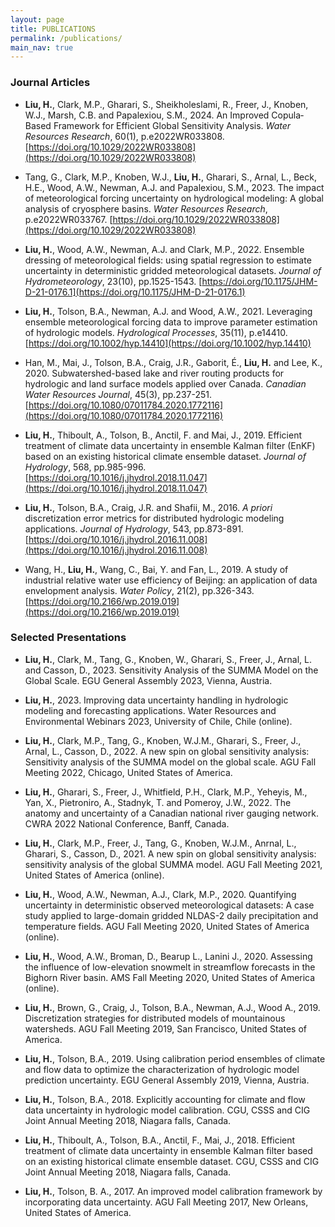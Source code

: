 ```yaml
---
layout: page
title: PUBLICATIONS
permalink: /publications/
main_nav: true
---
```


<h3>Journal Articles</h3>

- **Liu, H.**, Clark, M.P., Gharari, S., Sheikholeslami, R., Freer, J., Knoben, W.J., Marsh, C.B. and Papalexiou, S.M., 2024. An Improved Copula‐Based Framework for Efficient Global Sensitivity Analysis. _Water Resources Research_, 60(1), p.e2022WR033808. [https://doi.org/10.1029/2022WR033808](https://doi.org/10.1029/2022WR033808)

- Tang, G., Clark, M.P., Knoben, W.J., **Liu, H.**, Gharari, S., Arnal, L., Beck, H.E., Wood, A.W., Newman, A.J. and Papalexiou, S.M., 2023. The impact of meteorological forcing uncertainty on hydrological modeling: A global analysis of cryosphere basins. _Water Resources Research_, p.e2022WR033767. [https://doi.org/10.1029/2022WR033808](https://doi.org/10.1029/2022WR033808)

- **Liu, H.**, Wood, A.W., Newman, A.J. and Clark, M.P., 2022. Ensemble dressing of meteorological fields: using spatial regression to estimate uncertainty in deterministic gridded meteorological datasets. _Journal of Hydrometeorology_, 23(10), pp.1525-1543. [https://doi.org/10.1175/JHM-D-21-0176.1](https://doi.org/10.1175/JHM-D-21-0176.1)

- **Liu, H.**, Tolson, B.A., Newman, A.J. and Wood, A.W., 2021. Leveraging ensemble meteorological forcing data to improve parameter estimation of hydrologic models. _Hydrological Processes_, 35(11), p.e14410. [https://doi.org/10.1002/hyp.14410](https://doi.org/10.1002/hyp.14410)

- Han, M., Mai, J., Tolson, B.A., Craig, J.R., Gaborit, É., **Liu, H.** and Lee, K., 2020. Subwatershed-based lake and river routing products for hydrologic and land surface models applied over Canada. _Canadian Water Resources Journal_, 45(3), pp.237-251. [https://doi.org/10.1080/07011784.2020.1772116](https://doi.org/10.1080/07011784.2020.1772116)

- **Liu, H.**, Thiboult, A., Tolson, B., Anctil, F. and Mai, J., 2019. Efficient treatment of climate data uncertainty in ensemble Kalman filter (EnKF) based on an existing historical climate ensemble dataset. _Journal of Hydrology_, 568, pp.985-996. [https://doi.org/10.1016/j.jhydrol.2018.11.047](https://doi.org/10.1016/j.jhydrol.2018.11.047) 

- **Liu, H.**, Tolson, B.A., Craig, J.R. and Shafii, M., 2016. _A priori_ discretization error metrics for distributed hydrologic modeling applications. _Journal of Hydrology_, 543, pp.873-891. [https://doi.org/10.1016/j.jhydrol.2016.11.008](https://doi.org/10.1016/j.jhydrol.2016.11.008) 

- Wang, H., **Liu, H.**, Wang, C., Bai, Y. and Fan, L., 2019. A study of industrial relative water use efficiency of Beijing: an application of data envelopment analysis. _Water Policy_, 21(2), pp.326-343. [https://doi.org/10.2166/wp.2019.019](https://doi.org/10.2166/wp.2019.019)

<h3>Selected Presentations</h3>

- **Liu, H.**, Clark, M., Tang, G., Knoben, W., Gharari, S., Freer, J., Arnal, L. and Casson, D., 2023. Sensitivity Analysis of the SUMMA Model on the Global Scale. EGU General Assembly 2023, Vienna, Austria.

- **Liu, H.**, 2023. Improving data uncertainty handling in hydrologic modeling and forecasting applications. Water Resources and Environmental Webinars 2023, University of Chile, Chile (online).

- **Liu, H.**, Clark, M.P., Tang, G., Knoben, W.J.M., Gharari, S., Freer, J., Arnal, L., Casson, D., 2022. A new spin on global sensitivity analysis: Sensitivity analysis of the SUMMA model on the global scale. AGU Fall Meeting 2022, Chicago, United States of America.

- **Liu, H.**, Gharari, S., Freer, J., Whitfield, P.H., Clark, M.P., Yeheyis, M., Yan, X., Pietroniro, A., Stadnyk, T. and Pomeroy, J.W., 2022. The anatomy and uncertainty of a Canadian national river gauging network. CWRA 2022 National Conference, Banff, Canada.

- **Liu, H.**, Clark, M.P., Freer, J., Tang, G., Knoben, W.J.M., Anrnal, L., Gharari, S., Casson, D., 2021. A new spin on global sensitivity analysis: sensitivity analysis of the global SUMMA model. AGU Fall Meeting 2021, United States of America (online).

- **Liu, H.**, Wood, A.W., Newman, A.J., Clark, M.P., 2020. Quantifying uncertainty in deterministic observed meteorological datasets: A case study applied to large-domain gridded NLDAS-2 daily precipitation and temperature fields. AGU Fall Meeting 2020, United States of America (online).

- **Liu, H.**, Wood, A.W., Broman, D., Bearup L., Lanini J., 2020. Assessing the influence of low-elevation snowmelt in streamflow forecasts in the Bighorn River basin. AMS Fall Meeting 2020, United States of America (online).

- **Liu, H.**, Brown, G., Craig, J., Tolson, B.A., Newman, A.J., Wood A., 2019. Discretization strategies for distributed models of mountainous watersheds. AGU Fall Meeting 2019, San Francisco, United States of America.

- **Liu, H.**, Tolson, B.A., 2019. Using calibration period ensembles of climate and flow data to optimize the characterization of hydrologic model prediction uncertainty. EGU General Assembly 2019, Vienna, Austria.

- **Liu, H.**, Tolson, B.A., 2018. Explicitly accounting for climate and flow data uncertainty in hydrologic model calibration. CGU, CSSS and CIG Joint Annual Meeting 2018, Niagara falls, Canada.

- **Liu, H.**, Thiboult, A., Tolson, B.A., Anctil, F., Mai, J., 2018. Efficient treatment of climate data uncertainty in ensemble Kalman filter based on an existing historical climate ensemble dataset. CGU, CSSS and CIG Joint Annual Meeting 2018, Niagara falls, Canada.

- **Liu, H.**, Tolson, B. A., 2017. An improved model calibration framework by incorporating data uncertainty. AGU Fall Meeting 2017, New Orleans, United States of America.
